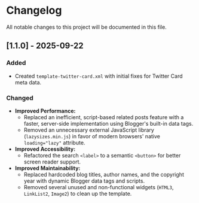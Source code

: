 # Changelog

All notable changes to this project will be documented in this file.

## [1.1.0] - 2025-09-22

### Added
- Created `template-twitter-card.xml` with initial fixes for Twitter Card meta data.

### Changed
- **Improved Performance:**
    - Replaced an inefficient, script-based related posts feature with a faster, server-side implementation using Blogger's built-in data tags.
    - Removed an unnecessary external JavaScript library (`lazysizes.min.js`) in favor of modern browsers' native `loading="lazy"` attribute.
- **Improved Accessibility:**
    - Refactored the search `<label>` to a semantic `<button>` for better screen reader support.
- **Improved Maintainability:**
    - Replaced hardcoded blog titles, author names, and the copyright year with dynamic Blogger data tags and scripts.
    - Removed several unused and non-functional widgets (`HTML3`, `LinkList2`, `Image2`) to clean up the template.
